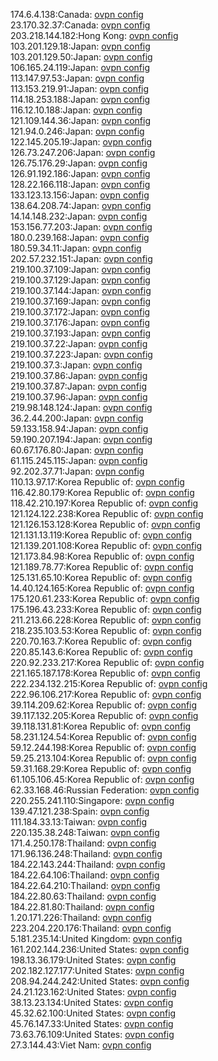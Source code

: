 174.6.4.138:Canada: [ovpn config](vpn/174_6_4_138.ovpn)  
23.170.32.37:Canada: [ovpn config](vpn/23_170_32_37.ovpn)  
203.218.144.182:Hong Kong: [ovpn config](vpn/203_218_144_182.ovpn)  
103.201.129.18:Japan: [ovpn config](vpn/103_201_129_18.ovpn)  
103.201.129.50:Japan: [ovpn config](vpn/103_201_129_50.ovpn)  
106.165.24.119:Japan: [ovpn config](vpn/106_165_24_119.ovpn)  
113.147.97.53:Japan: [ovpn config](vpn/113_147_97_53.ovpn)  
113.153.219.91:Japan: [ovpn config](vpn/113_153_219_91.ovpn)  
114.18.253.188:Japan: [ovpn config](vpn/114_18_253_188.ovpn)  
116.12.10.188:Japan: [ovpn config](vpn/116_12_10_188.ovpn)  
121.109.144.36:Japan: [ovpn config](vpn/121_109_144_36.ovpn)  
121.94.0.246:Japan: [ovpn config](vpn/121_94_0_246.ovpn)  
122.145.205.19:Japan: [ovpn config](vpn/122_145_205_19.ovpn)  
126.73.247.206:Japan: [ovpn config](vpn/126_73_247_206.ovpn)  
126.75.176.29:Japan: [ovpn config](vpn/126_75_176_29.ovpn)  
126.91.192.186:Japan: [ovpn config](vpn/126_91_192_186.ovpn)  
128.22.166.118:Japan: [ovpn config](vpn/128_22_166_118.ovpn)  
133.123.13.156:Japan: [ovpn config](vpn/133_123_13_156.ovpn)  
138.64.208.74:Japan: [ovpn config](vpn/138_64_208_74.ovpn)  
14.14.148.232:Japan: [ovpn config](vpn/14_14_148_232.ovpn)  
153.156.77.203:Japan: [ovpn config](vpn/153_156_77_203.ovpn)  
180.0.239.168:Japan: [ovpn config](vpn/180_0_239_168.ovpn)  
180.59.34.11:Japan: [ovpn config](vpn/180_59_34_11.ovpn)  
202.57.232.151:Japan: [ovpn config](vpn/202_57_232_151.ovpn)  
219.100.37.109:Japan: [ovpn config](vpn/219_100_37_109.ovpn)  
219.100.37.129:Japan: [ovpn config](vpn/219_100_37_129.ovpn)  
219.100.37.144:Japan: [ovpn config](vpn/219_100_37_144.ovpn)  
219.100.37.169:Japan: [ovpn config](vpn/219_100_37_169.ovpn)  
219.100.37.172:Japan: [ovpn config](vpn/219_100_37_172.ovpn)  
219.100.37.176:Japan: [ovpn config](vpn/219_100_37_176.ovpn)  
219.100.37.193:Japan: [ovpn config](vpn/219_100_37_193.ovpn)  
219.100.37.22:Japan: [ovpn config](vpn/219_100_37_22.ovpn)  
219.100.37.223:Japan: [ovpn config](vpn/219_100_37_223.ovpn)  
219.100.37.3:Japan: [ovpn config](vpn/219_100_37_3.ovpn)  
219.100.37.86:Japan: [ovpn config](vpn/219_100_37_86.ovpn)  
219.100.37.87:Japan: [ovpn config](vpn/219_100_37_87.ovpn)  
219.100.37.96:Japan: [ovpn config](vpn/219_100_37_96.ovpn)  
219.98.148.124:Japan: [ovpn config](vpn/219_98_148_124.ovpn)  
36.2.44.200:Japan: [ovpn config](vpn/36_2_44_200.ovpn)  
59.133.158.94:Japan: [ovpn config](vpn/59_133_158_94.ovpn)  
59.190.207.194:Japan: [ovpn config](vpn/59_190_207_194.ovpn)  
60.67.176.80:Japan: [ovpn config](vpn/60_67_176_80.ovpn)  
61.115.245.115:Japan: [ovpn config](vpn/61_115_245_115.ovpn)  
92.202.37.71:Japan: [ovpn config](vpn/92_202_37_71.ovpn)  
110.13.97.17:Korea Republic of: [ovpn config](vpn/110_13_97_17.ovpn)  
116.42.80.179:Korea Republic of: [ovpn config](vpn/116_42_80_179.ovpn)  
118.42.210.197:Korea Republic of: [ovpn config](vpn/118_42_210_197.ovpn)  
121.124.122.238:Korea Republic of: [ovpn config](vpn/121_124_122_238.ovpn)  
121.126.153.128:Korea Republic of: [ovpn config](vpn/121_126_153_128.ovpn)  
121.131.13.119:Korea Republic of: [ovpn config](vpn/121_131_13_119.ovpn)  
121.139.201.108:Korea Republic of: [ovpn config](vpn/121_139_201_108.ovpn)  
121.173.84.98:Korea Republic of: [ovpn config](vpn/121_173_84_98.ovpn)  
121.189.78.77:Korea Republic of: [ovpn config](vpn/121_189_78_77.ovpn)  
125.131.65.10:Korea Republic of: [ovpn config](vpn/125_131_65_10.ovpn)  
14.40.124.165:Korea Republic of: [ovpn config](vpn/14_40_124_165.ovpn)  
175.120.61.233:Korea Republic of: [ovpn config](vpn/175_120_61_233.ovpn)  
175.196.43.233:Korea Republic of: [ovpn config](vpn/175_196_43_233.ovpn)  
211.213.66.228:Korea Republic of: [ovpn config](vpn/211_213_66_228.ovpn)  
218.235.103.53:Korea Republic of: [ovpn config](vpn/218_235_103_53.ovpn)  
220.70.163.7:Korea Republic of: [ovpn config](vpn/220_70_163_7.ovpn)  
220.85.143.6:Korea Republic of: [ovpn config](vpn/220_85_143_6.ovpn)  
220.92.233.217:Korea Republic of: [ovpn config](vpn/220_92_233_217.ovpn)  
221.165.187.178:Korea Republic of: [ovpn config](vpn/221_165_187_178.ovpn)  
222.234.132.215:Korea Republic of: [ovpn config](vpn/222_234_132_215.ovpn)  
222.96.106.217:Korea Republic of: [ovpn config](vpn/222_96_106_217.ovpn)  
39.114.209.62:Korea Republic of: [ovpn config](vpn/39_114_209_62.ovpn)  
39.117.132.205:Korea Republic of: [ovpn config](vpn/39_117_132_205.ovpn)  
39.118.131.81:Korea Republic of: [ovpn config](vpn/39_118_131_81.ovpn)  
58.231.124.54:Korea Republic of: [ovpn config](vpn/58_231_124_54.ovpn)  
59.12.244.198:Korea Republic of: [ovpn config](vpn/59_12_244_198.ovpn)  
59.25.213.104:Korea Republic of: [ovpn config](vpn/59_25_213_104.ovpn)  
59.31.168.29:Korea Republic of: [ovpn config](vpn/59_31_168_29.ovpn)  
61.105.106.45:Korea Republic of: [ovpn config](vpn/61_105_106_45.ovpn)  
62.33.168.46:Russian Federation: [ovpn config](vpn/62_33_168_46.ovpn)  
220.255.241.110:Singapore: [ovpn config](vpn/220_255_241_110.ovpn)  
139.47.121.238:Spain: [ovpn config](vpn/139_47_121_238.ovpn)  
111.184.33.13:Taiwan: [ovpn config](vpn/111_184_33_13.ovpn)  
220.135.38.248:Taiwan: [ovpn config](vpn/220_135_38_248.ovpn)  
171.4.250.178:Thailand: [ovpn config](vpn/171_4_250_178.ovpn)  
171.96.136.248:Thailand: [ovpn config](vpn/171_96_136_248.ovpn)  
184.22.143.244:Thailand: [ovpn config](vpn/184_22_143_244.ovpn)  
184.22.64.106:Thailand: [ovpn config](vpn/184_22_64_106.ovpn)  
184.22.64.210:Thailand: [ovpn config](vpn/184_22_64_210.ovpn)  
184.22.80.63:Thailand: [ovpn config](vpn/184_22_80_63.ovpn)  
184.22.81.80:Thailand: [ovpn config](vpn/184_22_81_80.ovpn)  
1.20.171.226:Thailand: [ovpn config](vpn/1_20_171_226.ovpn)  
223.204.220.176:Thailand: [ovpn config](vpn/223_204_220_176.ovpn)  
5.181.235.14:United Kingdom: [ovpn config](vpn/5_181_235_14.ovpn)  
161.202.144.236:United States: [ovpn config](vpn/161_202_144_236.ovpn)  
198.13.36.179:United States: [ovpn config](vpn/198_13_36_179.ovpn)  
202.182.127.177:United States: [ovpn config](vpn/202_182_127_177.ovpn)  
208.94.244.242:United States: [ovpn config](vpn/208_94_244_242.ovpn)  
24.21.123.162:United States: [ovpn config](vpn/24_21_123_162.ovpn)  
38.13.23.134:United States: [ovpn config](vpn/38_13_23_134.ovpn)  
45.32.62.100:United States: [ovpn config](vpn/45_32_62_100.ovpn)  
45.76.147.33:United States: [ovpn config](vpn/45_76_147_33.ovpn)  
73.63.76.109:United States: [ovpn config](vpn/73_63_76_109.ovpn)  
27.3.144.43:Viet Nam: [ovpn config](vpn/27_3_144_43.ovpn)  
